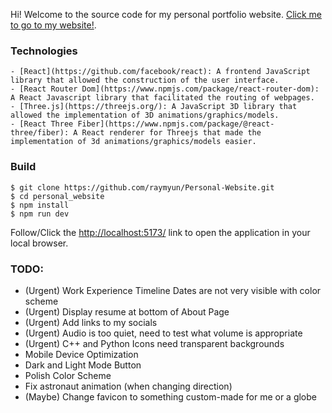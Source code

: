 Hi! Welcome to the source code for my personal portfolio website.
[Click me to go to my website!](https://yangraymond.com/).

### Technologies

```
- [React](https://github.com/facebook/react): A frontend JavaScript library that allowed the construction of the user interface.
- [React Router Dom](https://www.npmjs.com/package/react-router-dom): A React Javascript library that facilitated the routing of webpages.
- [Three.js](https://threejs.org/): A JavaScript 3D library that allowed the implementation of 3D animations/graphics/models.
- [React Three Fiber](https://www.npmjs.com/package/@react-three/fiber): A React renderer for Threejs that made the implementation of 3d animations/graphics/models easier.
```

### Build

```
$ git clone https://github.com/raymyun/Personal-Website.git
$ cd personal_website
$ npm install
$ npm run dev
```

Follow/Click the [http://localhost:5173/](http://localhost:5173/) link to open the application in your local browser.


### TODO:
- (Urgent) Work Experience Timeline Dates are not very visible with color scheme
- (Urgent) Display resume at bottom of About Page
- (Urgent) Add links to my socials
- (Urgent) Audio is too quiet, need to test what volume is appropriate
- (Urgent) C++ and Python Icons need transparent backgrounds
- Mobile Device Optimization
- Dark and Light Mode Button
- Polish Color Scheme
- Fix astronaut animation (when changing direction)
- (Maybe) Change favicon to something custom-made for me or a globe
